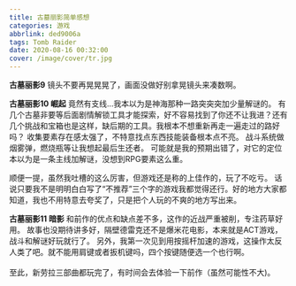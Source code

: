 ```yaml
---
title: 古墓丽影简单感想
categories: 游戏
abbrlink: ded9006a
tags: Tomb Raider
date: 2020-08-16 00:32:00
cover: /image/cover/tr.jpg
---
```

**古墓丽影9**
镜头不要再晃晃晃了，画面没做好别拿晃镜头来凑数啊。

**古墓丽影10 崛起**
竟然有支线...我本以为是神海那种一路突突突加少量解谜的。
有几个古墓非要等后面剧情解锁工具才能探索，好不容易找到了你还不让我进？还有几个挑战和宝箱也是这样，缺后期的工具。我根本不想重新再走一遍走过的路好吗？
收集要素存在感太强了，不特意找点东西技能装备根本点不亮。
战斗系统做烟雾弹，燃烧瓶等让我想起最后生还者。
可能就是我的预期出错了，对它的定位本以为是一条主线加解谜，没想到RPG要素这么重。

顺便一提，虽然我吐槽的这么厉害，但游戏还是称的上佳作的，玩了不吃亏。
话说只要我不是明明白白写了“不推荐”三个字的游戏我都觉得还行。好的地方大家都知道，我也不用特意去夸奖了，只是把个人玩的不爽的地方写出来。

**古墓丽影11 暗影**
和前作的优点和缺点差不多，这作的近战严重被削，专注药草好用。
故事也没期待讲多好，隔壁德雷克还不是爆米花电影，本来就是ACT游戏，战斗和解谜好玩就行了。
另外，我第一次见到用按摇杆加速的游戏，这操作太反人类了吧。就不能用肩键或者扳机键吗，四个按键随便选一个也行啊。
<br><br>
至此，新劳拉三部曲都玩完了，有时间会去体验一下前作（虽然可能性不大)。
